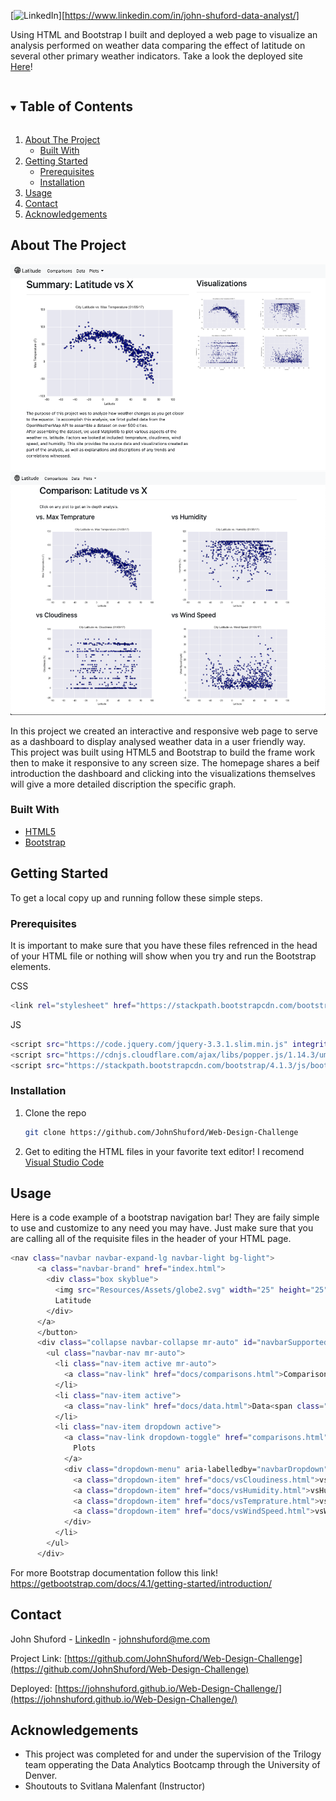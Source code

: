 [![LinkedIn][linkedin-shield]][https://www.linkedin.com/in/john-shuford-data-analyst/]

Using HTML and Bootstrap I built and deployed a web page to visualize an analysis performed on weather data comparing the effect of latitude on several other primary weather indicators. Take a look the deployed site [Here](https://johnshuford.github.io/Web-Design-Challenge/)!

<!-- TABLE OF CONTENTS -->
<details open="open">
  <summary><h2 style="display: inline-block">Table of Contents</h2></summary>
  <ol>
    <li>
      <a href="#about-the-project">About The Project</a>
      <ul>
        <li><a href="#built-with">Built With</a></li>
      </ul>
    </li>
    <li>
      <a href="#getting-started">Getting Started</a>
      <ul>
        <li><a href="#prerequisites">Prerequisites</a></li>
        <li><a href="#installation">Installation</a></li>
      </ul>
    </li>
    <li><a href="#usage">Usage</a></li>
    <li><a href="#contact">Contact</a></li>
    <li><a href="#acknowledgements">Acknowledgements</a></li>
  </ol>
</details>



<!-- ABOUT THE PROJECT -->
## About The Project

![plot](./Resources/Assets/HomePageScreenShot.png)
![plot](./Resources/Assets/ComparisonScreenShot.png)

In this project we created an interactive and responsive web page to serve as a dashboard to display analysed weather data in a user friendly way. This project was built using HTML5 and Bootstrap to build the frame work then to make it responsive to any screen size. The homepage shares a beif introduction the dashboard and clicking into the visualizations themselves will give a more detailed discription the specific graph.

### Built With

* [HTML5](https://developer.mozilla.org/en-US/docs/Web/Guide/HTML/HTML5)
* [Bootstrap](https://getbootstrap.com/docs/4.1/getting-started/introduction/)

<!-- GETTING STARTED -->
## Getting Started

To get a local copy up and running follow these simple steps.

### Prerequisites

It is important to make sure that you have these files refrenced in the head of your HTML file or nothing will show when you try and run the Bootstrap elements.

CSS
  ```sh
  <link rel="stylesheet" href="https://stackpath.bootstrapcdn.com/bootstrap/4.1.3/css/bootstrap.min.css" integrity="sha384 MCw98/SFnGE8fJT3GXwEOngsV7Zt27NXFoaoApmYm81iuXoPkFOJwJ8ERdknLPMO" crossorigin="anonymous">
  ```
JS
  ```sh
  <script src="https://code.jquery.com/jquery-3.3.1.slim.min.js" integrity="sha384-q8i/X+965DzO0rT7abK41JStQIAqVgRVzpbzo5smXKp4YfRvH+8abtTE1Pi6jizo" crossorigin="anonymous"></script>
<script src="https://cdnjs.cloudflare.com/ajax/libs/popper.js/1.14.3/umd/popper.min.js" integrity="sha384-ZMP7rVo3mIykV+2+9J3UJ46jBk0WLaUAdn689aCwoqbBJiSnjAK/l8WvCWPIPm49" crossorigin="anonymous"></script>
<script src="https://stackpath.bootstrapcdn.com/bootstrap/4.1.3/js/bootstrap.min.js" integrity="sha384-ChfqqxuZUCnJSK3+MXmPNIyE6ZbWh2IMqE241rYiqJxyMiZ6OW/JmZQ5stwEULTy" crossorigin="anonymous"></script>
  ```


### Installation

1. Clone the repo
   ```sh
   git clone https://github.com/JohnShuford/Web-Design-Challenge
   ```
2. Get to editing the HTML files in your favorite text editor! I recomend [Visual Studio Code](https://code.visualstudio.com/)


<!-- USAGE EXAMPLES -->
## Usage

Here is a code example of a bootstrap navigation bar! They are faily simple to use and customize to any need you may have. Just make sure that you are calling all of the requisite files in the header of your HTML page.

```sh
<nav class="navbar navbar-expand-lg navbar-light bg-light">
      <a class="navbar-brand" href="index.html">
        <div class="box skyblue">
          <img src="Resources/Assets/globe2.svg" width="25" height="25" class="d-inline-block align-top" alt="" loading="lazy">
          Latitude
        </div>
      </a>
      </button>
      <div class="collapse navbar-collapse mr-auto" id="navbarSupportedContent">
        <ul class="navbar-nav mr-auto">
          <li class="nav-item active mr-auto">
            <a class="nav-link" href="docs/comparisons.html">Comparisons<span class="sr-only">(current)</span></a>
          </li>
          <li class="nav-item active">
            <a class="nav-link" href="docs/data.html">Data<span class="sr-only">(current)</span></a>
          </li>
          <li class="nav-item dropdown active">
            <a class="nav-link dropdown-toggle" href="comparisons.html" id="navbarDropdown" role="button" data-toggle="dropdown" aria-haspopup="true" aria-expanded="false">
              Plots
            </a>
            <div class="dropdown-menu" aria-labelledby="navbarDropdown">
              <a class="dropdown-item" href="docs/vsCloudiness.html">vsCloudiness</a>
              <a class="dropdown-item" href="docs/vsHumidity.html">vsHumidity</a>
              <a class="dropdown-item" href="docs/vsTemprature.html">vsTemprature</a>
              <a class="dropdown-item" href="docs/vsWindSpeed.html">vsWindSpeed</a>
            </div>
          </li>
        </ul>
      </div>
```

For more Bootstrap documentation follow this link! https://getbootstrap.com/docs/4.1/getting-started/introduction/


<!-- CONTACT -->
## Contact

John Shuford - [LinkedIn](https://www.linkedin.com/in/john-shuford-data-analyst/) - johnshuford@me.com

Project Link: [https://github.com/JohnShuford/Web-Design-Challenge](https://github.com/JohnShuford/Web-Design-Challenge)

Deployed: [https://johnshuford.github.io/Web-Design-Challenge/](https://johnshuford.github.io/Web-Design-Challenge/)

<!-- ACKNOWLEDGEMENTS -->
## Acknowledgements

* This project was completed for and under the supervision of the Trilogy team opperating the Data Analytics Bootcamp through the University of Denver.
* Shoutouts to Svitlana Malenfant (Instructor)


<!-- MARKDOWN LINKS & IMAGES -->
[linkedin-shield]: https://img.shields.io/badge/-LinkedIn-black.svg?style=for-the-badge&logo=linkedin&colorB=555
[linkedin-url]: https://www.linkedin.com/in/john-shuford-data-analyst/
